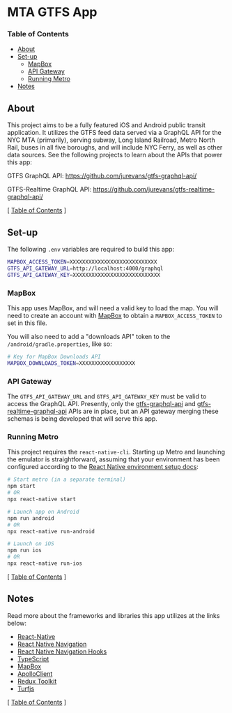 # MTA GTFS App

### Table of Contents
- [About](#about)
- [Set-up](#set-up)
  - [MapBox](#mapbox)
  - [API Gateway](#api-gateway)
  - [Running Metro](#running-metro)
- [Notes](#notes)

## About

This project aims to be a fully featured iOS and Android public transit application. It utilizes the GTFS feed data served via a GraphQL API for the NYC MTA (primarily), serving subway, Long Island Railroad, Metro North Rail, buses in all five boroughs, and will include NYC Ferry, as well as other data sources. See the following projects to learn about the APIs that power this app:

GTFS GraphQL API:
https://github.com/jurevans/gtfs-graphql-api/

GTFS-Realtime GraphQL API:
https://github.com/jurevans/gtfs-realtime-graphql-api/

[ [Table of Contents](#table-of-contents) ]

## Set-up

The following `.env` variables are required to build this app:

```bash
MAPBOX_ACCESS_TOKEN=XXXXXXXXXXXXXXXXXXXXXXXXXXXX
GTFS_API_GATEWAY_URL=http://localhost:4000/graphql
GTFS_API_GATEWAY_KEY=XXXXXXXXXXXXXXXXXXXXXXXXXXXX
```

### MapBox

This app uses MapBox, and will need a valid key to load the map. You will need to create an account with [MapBox](https://www.mapbox.com/) to obtain a `MAPBOX_ACCESS_TOKEN` to set in this file.

You will also need to add a "downloads API" token to the `/android/gradle.properties`, like so:

```bash
# Key for MapBox Downloads API
MAPBOX_DOWNLOADS_TOKEN=XXXXXXXXXXXXXXXXXX
```

### API Gateway

The `GTFS_API_GATEWAY_URL` and `GTFS_API_GATEWAY_KEY` must be valid to access the GraphQL API. Presently, only the [gtfs-graphql-api](https://github.com/jurevans/gtfs-graphql-api/) and [gtfs-realtime-graphql-api](https://github.com/jurevans/gtfs-realtime-graphql-api/) APIs are in place, but an API gateway merging these schemas is being developed that will serve this app.

### Running Metro

This project requires the `react-native-cli`. Starting up Metro and launching the emulator is straightforward, assuming that your environment has been configured according to the [React Native environment setup docs](https://reactnative.dev/docs/environment-setup):

```bash
# Start metro (in a separate terminal)
npm start
# OR
npx react-native start

# Launch app on Android
npm run android
# OR
npx react-native run-android

# Launch on iOS
npm run ios
# OR
npx react-native run-ios
```

[ [Table of Contents](#table-of-contents) ]

## Notes

Read more about the frameworks and libraries this app utilizes at the links below:

- [React-Native](https://reactnative.dev/)
- [React Native Navigation](https://wix.github.io/react-native-navigation/docs/before-you-start/)
- [React Native Navigation Hooks](https://underscopeio.github.io/react-native-navigation-hooks/docs/before-you-start/)
- [TypeScript](https://www.typescriptlang.org/)
- [MapBox](https://www.mapbox.com/)
- [ApolloClient](https://www.apollographql.com/docs/react/)
- [Redux Toolkit](https://redux-toolkit.js.org/)
- [Turfjs](https://github.com/Turfjs/turf)

[ [Table of Contents](#table-of-contents) ]
